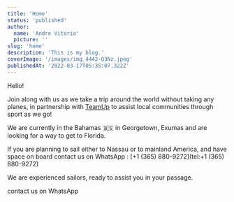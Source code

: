 ```yaml
---
title: 'Home'
status: 'published'
author:
  name: 'Andre Vitorio'
  picture: ''
slug: 'home'
description: 'This is my blog.'
coverImage: '/images/img_4442-Q3Nz.jpeg'
publishedAt: '2022-03-17T05:35:07.322Z'
---
```


Hello!

Join along with us as we take a trip around the world without taking any planes, in partnership with [TeamUp](https://teamup.world/) to assist local communities through sport as we go!

We are currently in the Bahamas 🇧🇸 in Georgetown, Exumas and are looking for a way to get to Florida.

If you are planning to sail either to Nassau or to mainland America, and have space on board contact us on WhatsApp : [+1 (365) 880-9272](tel:+1 \(365\) 880-9272)

We are experienced sailors, ready to assist you in your passage.

contact us on WhatsApp 